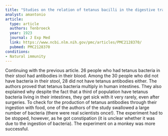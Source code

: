 ```yaml
---
title: "Studies on the relation of tetanus bacilli in the digestive tract to tetanus antitoxin in the blood"
analyst: amantonio
article:
  type: article
  authors: Tenbroeck
  year: 1923
  journal: J Exp Med
  link: https://www.ncbi.nlm.nih.gov/pmc/articles/PMC2128370/
  pubmed: PMC2128370
conditions:
- Natural immunity
---
```


Continuing with the previous article. 26 people who had tetanus bacteria in their stool had antibodies in their blood.
Among the 30 people who did not have bacteria in their stool, 28 did not have tetanus antibodies either. The authors proved that tetanus bacteria multiply in human intestines. They also explained why despite the fact that a third of population have tetanus bacteria living in their intestines, they get sick with it very rarely, even after surgeries.
To check for the production of tetanus antibodies through their ingestion with food, one of the authors of the study swallowed a large number of bacteria (there were real scientists once!). The experiment had to be stopped, however, as he got constipation (it is unclear whether it was due to the ingestion of bacteria). The experiment on a monkey was more successful.
